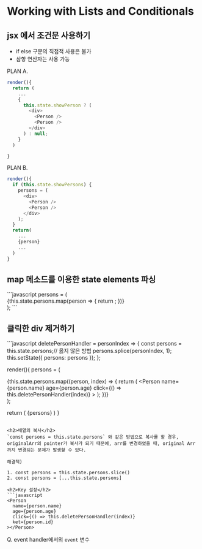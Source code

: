 # Working with Lists and Conditionals

## jsx 에서 조건문 사용하기


- if else 구문의 직접적 사용은 불가
- 삼항 연산자는 사용 가능

PLAN A.

```javascript
render(){
  return (
    ...
    {
      this.state.showPerson ? (
        <div>
          <Person />
          <Person />
        </div>
      ) : null;
    }
  )

}
```

PLAN B.

```javascript
render(){
  if (this.state.showPersons) {
    persons = (
      <div>
        <Person />
        <Person />
      </div>
    );
  }
  return(
    ...
    {person}
    ...
  )
}
```

<h2>map 메소드를 이용한 state elements 파싱</h2>
```javascript
persons = (
  <div>
    {this.state.persons.map(person => {
      return <Person name={person.name} age={person.age}></Person>;
    })}
  </div>
);
```

<h2>클릭한 div 제거하기</h2>
```javascript
deletePersonHandler = personIndex => {
    const persons = this.state.persons;// 옳지 않은 방법
    persons.splice(personIndex, 1);
    this.setState({
      persons: persons
    });
  };

render(){
  persons = (
    <div>
      {this.state.persons.map((person, index) => {
        return (
          <Person
            name={person.name}
            age={person.age}
            click={() => this.deletePersonHandler(index)}
          ></Person>
        );
      })}
    </div>
  );

  return (
    {persons}
  )
}
```

<h2>배열의 복사</h2>
`const persons = this.state.persons` 와 같은 방법으로 복사를 할 경우, originalArr의 pointer가 복사가 되기 때문에, arr를 변경하였을 때, original Arr까지 변경되는 문제가 발생할 수 있다.

해결책)

1. const persons = this.state.persons.slice()
2. const persons = [...this.state.persons]

<h2>Key 설정</h2>
```javascript
<Person
  name={person.name}
  age={person.age}
  click={() => this.deletePersonHandler(index)}
  ket={person.id}
></Person>
```

Q. event handler에서의 `event` 변수
